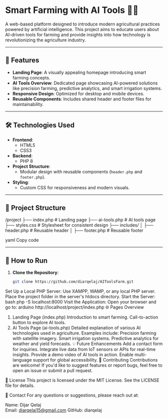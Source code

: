 # Smart Farming with AI Tools 🌾🤖

A web-based platform designed to introduce modern agricultural practices powered by artificial intelligence. This project aims to educate users about AI-driven tools for farming and provide insights into how technology is revolutionizing the agriculture industry.

---

## 🚀 Features

- **Landing Page**: A visually appealing homepage introducing smart farming concepts.
- **AI Tools Overview**: Dedicated page showcasing AI-powered solutions like precision farming, predictive analytics, and smart irrigation systems.
- **Responsive Design**: Optimized for desktop and mobile devices.
- **Reusable Components**: Includes shared header and footer files for maintainability.

---

## 🛠️ Technologies Used

- **Frontend**:
  - HTML5
  - CSS3
- **Backend**:
  - PHP 8
- **Project Structure**:
  - Modular design with reusable components (`header.php` and `footer.php`).
- **Styling**:
  - Custom CSS for responsiveness and modern visuals.

---

## 📂 Project Structure

/project ├── index.php # Landing page ├── ai-tools.php # AI tools page ├── styles.css # Stylesheet for consistent design ├── includes/ │ ├── header.php # Reusable header │ ├── footer.php # Reusable footer

yaml
Copy code

---

## 🌟 How to Run

1. **Clone the Repository**:
   ```bash
   git clone https://github.com/diarqelaj/AIToolsFarm.git
Set Up a Local PHP Server:
Use XAMPP, WAMP, or any local PHP server.
Place the project folder in the server's htdocs directory.
Start the Server:
bash
php -S localhost:8000
Visit the Application: Open your browser and go to:
arduino
http://localhost/project/index.php
🌐 Pages Overview
1. Landing Page (index.php)
Introduction to smart farming.
Call-to-action button to explore AI tools.
2. AI Tools Page (ai-tools.php)
Detailed explanation of various AI technologies used in agriculture.
Examples include:
Precision farming with satellite imagery.
Smart irrigation systems.
Predictive analytics for weather and yield forecasts.
💡 Future Enhancements
Add a contact form for inquiries.
Integrate live data from IoT sensors or APIs for real-time insights.
Provide a demo video of AI tools in action.
Enable multi-language support for global accessibility.
🤝 Contributing
Contributions are welcome! If you'd like to suggest features or report bugs, feel free to open an issue or submit a pull request.

📄 License
This project is licensed under the MIT License. See the LICENSE file for details.

📧 Contact
For any questions or suggestions, please reach out at:

Name: Dijar Qelaj  
Email: diarqelaj15@gmail.com 
GitHub: diarqelaj  
